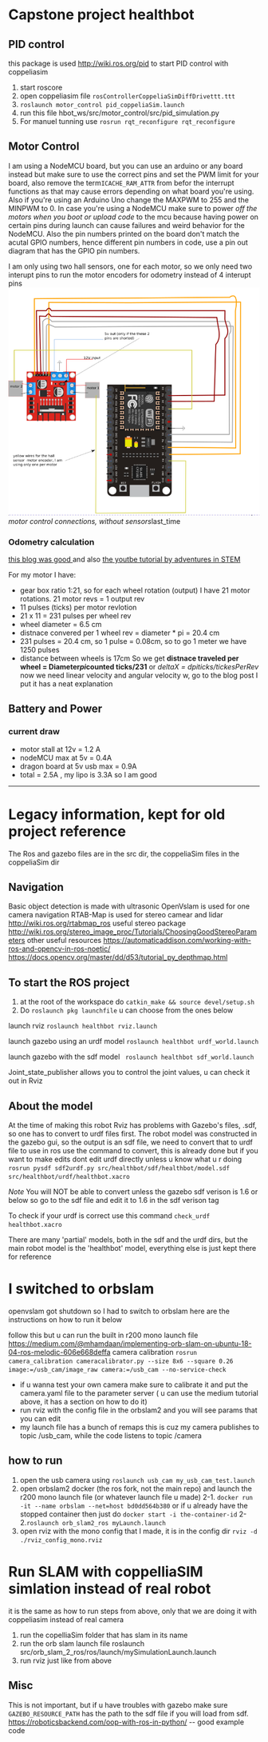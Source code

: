 # Capstone project healthbot

## PID control
this package is used http://wiki.ros.org/pid
to start PID control with coppeliasim
1. start roscore
2. open coppeliasim file `rosControllerCoppeliaSimDiffDrivettt.ttt`
3. `roslaunch motor_control pid_coppeliaSim.launch`
4. run this file hbot_ws/src/motor_control/src/pid_simulation.py
5. For manuel tunning use `rosrun rqt_reconfigure rqt_reconfigure`


## Motor Control
I am using a NodeMCU board, but you can use an arduino or any board instead but make sure to use the correct pins and set the PWM limit for your board, also remove the term`ICACHE_RAM_ATTR` from befor the interrupt functions as that may cause errors depending on what board you're using. Also if you're using an Arduino Uno change the MAXPWM to 255 and the MINPWM to 0.
In case you're using a NodeMCU make sure to power _off the motors when you boot or upload code_ to the mcu because having power on certain pins during launch can cause failures and weird behavior for the NodeMCU. Also the pin numbers printed on the board don't match the acutal GPIO numbers, hence different pin numbers in code, use a pin out diagram that has the GPIO pin numbers.

I am only using two hall sensors, one for each motor, so we only need two interupt pins to run the motor encoders for odometry instead of 4 interupt pins
![](screenshots/2021-03-25-19-17-35.png)*motor control connections, without sensors*last_time

### Odometry calculation
[this blog was good ](https://hackernoon.com/feedback-odometry-courseras-control-of-mobile-robots-with-ros-and-rosbots-part-3-e9d8e4df6df1 )and also [the youtbe tutorial by adventures in STEM](https://www.youtube.com/watch?v=oLBYHbLO8W0)


For my motor I have:
- gear box ratio 1:21, so for each wheel rotation (output) I have 21 motor rotations. 21 motor revs = 1 output rev
- 11 pulses (ticks) per motor revlotion
- 21 x 11 = 231 pulses per wheel rev
- wheel diameter = 6.5 cm
- distnace convered per 1 wheel rev = diameter * pi = 20.4 cm 
- 231 pulses = 20.4 cm, so 1 pulse = 0.08cm, so to go 1 meter we have 1250 pulses
- distance between wheels is 17cm
So we get __distnace traveled per wheel = Diameter*pi*counted ticks/231__ or _deltaX = d*pi*ticks/tickesPerRev_
now we need linear velocity and angular velocity w, go to the blog post I put it has a neat explanation 

## Battery and Power
### current draw
- motor stall at 12v = 1.2 A
- nodeMCU max at 5v = 0.4A
- dragon board at 5v usb max = 0.9A
- total = 2.5A , my lipo is 3.3A so I am good


---


# Legacy information, kept for old project reference
The Ros and gazebo files are in the src dir, the coppeliaSim files in the coppeliaSim dir
## Navigation
Basic object detection is made with ultrasonic
OpenVslam is used for one camera navigation
RTAB-Map is used for stereo camear and lidar http://wiki.ros.org/rtabmap_ros
useful stereo package http://wiki.ros.org/stereo_image_proc/Tutorials/ChoosingGoodStereoParameters
other useful resources
https://automaticaddison.com/working-with-ros-and-opencv-in-ros-noetic/
https://docs.opencv.org/master/dd/d53/tutorial_py_depthmap.html


## To start the ROS project

1. at the root of the workspace do `catkin_make && source devel/setup.sh`
2. Do `roslaunch pkg launchfile` u can choose from the ones below
   
   
launch rviz
`roslaunch healthbot rviz.launch`

launch gazebo using an urdf model
`roslaunch healthbot urdf_world.launch`

launch gazebo with the sdf model
` roslaunch healthbot sdf_world.launch`

Joint_state_publisher allows you to control the joint values, u can check it out in Rviz


## About the model
At the time of making this robot Rviz has problems with Gazebo's files, .sdf, so one has to convert to urdf files first.
The robot model was constructed in the gazebo gui, so the output is an sdf file, we need to convert that to urdf file to use in ros
use the command to convert, this is already done but if you want to make edits dont edit urdf directly unless u know what u r doing
`rosrun pysdf sdf2urdf.py src/healthbot/sdf/healthbot/model.sdf src/healthbot/urdf/healthbot.xacro`

_Note_ You will NOT be able to convert unless the gazebo sdf verison is 1.6 or below so go to the sdf file and edit it to 1.6 in the sdf verison tag

To check if your urdf is correct use this command
`check_urdf healthbot.xacro`

There are many 'partial' models, both in the sdf and the urdf dirs, but the main robot model is the 'healthbot' model, everything else is just kept there for reference

# I switched to orbslam
openvslam got shutdown so I had to switch to orbslam here are the instructions on how to run it below

follow this but u can run the built in r200 mono launch file
 https://medium.com/@mhamdaan/implementing-orb-slam-on-ubuntu-18-04-ros-melodic-606e668deffa
camera calibration 
`rosrun camera_calibration cameracalibrator.py --size 8x6 --square 0.26 image:=/usb_cam/image_raw camera:=/usb_cam --no-service-check`
- if u wanna test your own camera make sure to calibrate it and put the camera.yaml file to the parameter server ( u can use the medium tutorial above, it has a section on how to do it)
- run rviz with the config file in the orbslam2 and you will see params that you can edit
- my launch file has a bunch of remaps this is cuz my camera publishes to topic /usb_cam, while the code listens to topic /camera

## how to run
1. open the usb camera using `roslaunch usb_cam my_usb_cam_test.launch`
2. open orbslam2 docker (the ros fork, not the main repo) and launch the r200 mono launch file (or whatever launch file u made) 
	2-1. `docker run -it --name orbslam --net=host bd0dd564b380` or if u already have the stopped container then just do `docker start -i the-container-id`
	2-2.`roslaunch orb_slam2_ros myLaunch.launch`
3. open rviz with the mono config that I made, it is in the config dir
`rviz -d ./rviz_config_mono.rviz`


# Run SLAM with coppelliaSIM simlation instead of real robot
it is the same as how to run steps from above, only that we are doing it with coppeliasim instead of
real camera
1. run the copelliaSim folder that has slam in its name
2. run the orb slam launch file roslaunch src/orb_slam_2_ros/ros/launch/mySimulationLaunch.launch 
3. run rviz just like from above



## Misc
This is not important, but if u have troubles with gazebo make sure `GAZEBO_RESOURCE_PATH` has the path to the sdf file if you will load from sdf.
https://roboticsbackend.com/oop-with-ros-in-python/ -- good example code